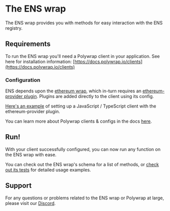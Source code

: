 # The ENS wrap

The ENS wrap provides you with methods for easy interaction with the ENS registry.

## Requirements

To run the ENS wrap you'll need a Polywrap client in your application. See here for installation information: [https://docs.polywrap.io/clients](https://docs.polywrap.io/clients)

### Configuration

ENS depends upon the [ethereum wrap](https://github.com/polywrap/ethers), which in-turn requires an [ethereum-provider plugin](https://github.com/polywrap/ethereum-wallet). Plugins are added directly to the client using its config.

[Here's an example](https://github.com/polywrap/ethers/blob/36e6f3331264732e73f3e236004416e82930ed64/provider/implementations/js/tests/index.spec.ts#L15-L30) of setting up a JavaScript / TypeScript client with the ethereum-provider plugin.

You can learn more about Polywrap clients & configs in the docs [here](https://docs.polywrap.io/tutorials/use-wraps/configure-client).

## Run!

With your client successfully configured, you can now run any function on the ENS wrap with ease.

You can check out the ENS wrap's schema for a list of methods, or [check out its tests](https://github.com/polywrap/ens/blob/main/src/__tests__/e2e.spec.ts) for detailed usage examples.

## Support

For any questions or problems related to the ENS wrap or Polywrap at large, please visit our [Discord](https://discord.polywrap.io).
